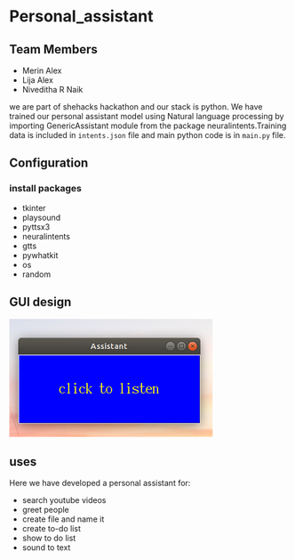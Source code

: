 # Personal_assistant




## Team Members
* Merin Alex
* Lija Alex
* Niveditha R Naik

we are part of shehacks hackathon and our stack is python. We have trained our personal assistant model using Natural language processing by importing GenericAssistant module from the package neuralintents.Training data is included in `intents.json` file and main python code is in `main.py` file.
## Configuration
### install packages
* tkinter
* playsound
* pyttsx3
* neuralintents
* gtts
* pywhatkit
* os
* random

## GUI design
![alt text](https://github.com/MerinAlex23/personal_assistant/blob/main/assistant.png?raw=true)


## uses
Here we have developed a personal assistant for:
* search youtube videos
* greet people
* create file and name it
* create to-do list
* show to do list
* sound to text

